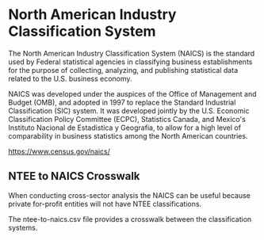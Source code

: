 # North American Industry Classification System

The North American Industry Classification System (NAICS) is the standard used by Federal statistical agencies in classifying business establishments for the purpose of collecting, analyzing, and publishing statistical data related to the U.S. business economy.

NAICS was developed under the auspices of the Office of Management and Budget (OMB), and adopted in 1997 to replace the Standard Industrial Classification (SIC) system. It was developed jointly by the U.S. Economic Classification Policy Committee (ECPC), Statistics Canada, and Mexico's Instituto Nacional de Estadistica y Geografia, to allow for a high level of comparability in business statistics among the North American countries.

https://www.census.gov/naics/

## NTEE to NAICS Crosswalk

When conducting cross-sector analysis the NAICS can be useful because private for-profit entities will not have NTEE classifications. 

The ntee-to-naics.csv file provides a crosswalk between the classification systems. 
